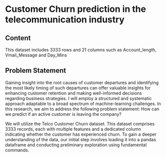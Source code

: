 # Customer Churn prediction in the telecommunication industry

## Content
This dataset includes 3333 rows and 21 columns such as Account_length, Vmail_Message and Day_Mins


## Problem Statement

Gaining insight into the root causes of customer departures and identifying the most likely timing of such departures can offer valuable insights for enhancing customer retention and making well-informed decisions regarding business strategies. I will employ a structured and systematic approach adaptable to a broad spectrum of machine-learning challenges.
In this research, we aim to address the following problem statement:
How can we predict if an active customer is leaving the company?

We will utilize the Telco Customer Churn dataset. This dataset comprises 3333 records, each with multiple features and a dedicated column indicating whether the customer has experienced churn. To gain a deeper understanding of the data, our initial step involves loading it into a pandas dataframe and conducting preliminary exploration using fundamental commands.
